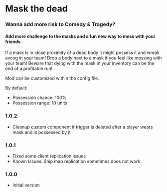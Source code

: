 # Mask the dead

### Wanna add more risk to Comedy & Tragedy? 
#### Add more challenge to the masks and a fun new way to mess with your friends

If a mask is in close proximity of a dead body it might possess it and wreak avong in your team! Drop a body next to a mask if you feel like messing with your team! Beware that dying with the mask in your inventory can be the end of a profitable run!

Mod can be customized within the config file.

By default:
 * Possession chance: 100%
 * Possession range: 10 units

### **1.0.2**
- Cleanup custom component if trigger is deleted after a player wears mask and is possessed by it

### **1.0.1**
- Fixed some client replication issues
- Known Issues: Ship map replication sometimes does not work

### **1.0.0**
- Initial version